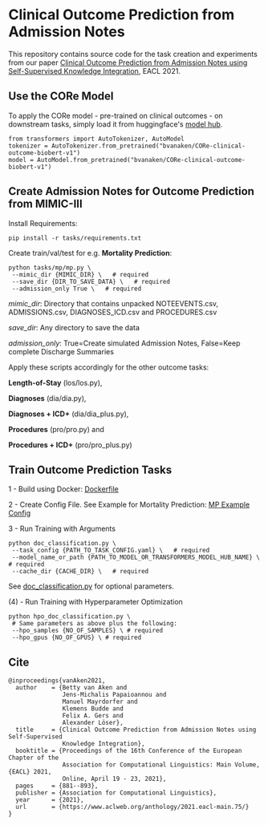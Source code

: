 # Clinical Outcome Prediction from Admission Notes

This repository contains source code for the task creation and experiments from our paper [Clinical Outcome Prediction from Admission Notes using Self-Supervised Knowledge Integration](https://www.aclweb.org/anthology/2021.eacl-main.75/), EACL 2021.


## Use the CORe Model

To apply the CORe model - pre-trained on clinical outcomes - on downstream tasks, simply load it from huggingface's [model hub](https://huggingface.co/bvanaken/CORe-clinical-outcome-biobert-v1).
```
from transformers import AutoTokenizer, AutoModel
tokenizer = AutoTokenizer.from_pretrained("bvanaken/CORe-clinical-outcome-biobert-v1")
model = AutoModel.from_pretrained("bvanaken/CORe-clinical-outcome-biobert-v1")
```

## Create Admission Notes for Outcome Prediction from MIMIC-III

Install Requirements:

`pip install -r tasks/requirements.txt`

Create train/val/test for e.g. **Mortality Prediction**:

```
python tasks/mp/mp.py \
 --mimic_dir {MIMIC_DIR} \   # required
 --save_dir {DIR_TO_SAVE_DATA} \   # required
 --admission_only True \   # required
```

_mimic_dir_: Directory that contains unpacked NOTEEVENTS.csv, ADMISSIONS.csv, DIAGNOSES_ICD.csv and PROCEDURES.csv

_save_dir_: Any directory to save the data

_admission_only_: True=Create simulated Admission Notes, False=Keep complete Discharge Summaries

Apply these scripts accordingly for the other outcome tasks:

**Length-of-Stay** (los/los.py), 

**Diagnoses** (dia/dia.py), 

**Diagnoses + ICD+** (dia/dia_plus.py),

**Procedures** (pro/pro.py) and 

**Procedures + ICD+** (pro/pro_plus.py)

## Train Outcome Prediction Tasks

1 - Build using Docker: [Dockerfile](https://github.com/bvanaken/clinical-outcome-prediction/blob/master/experiments/Dockerfile)

2 - Create Config File. See Example for Mortality Prediction: [MP Example Config](https://github.com/bvanaken/clinical-outcome-prediction/blob/master/experiments/configs/example_config_mp.yaml)

3 - Run Training with Arguments
```
python doc_classification.py \
 --task_config {PATH_TO_TASK_CONFIG.yaml} \   # required
 --model_name_or_path {PATH_TO_MODEL_OR_TRANSFORMERS_MODEL_HUB_NAME} \   # required
 --cache_dir {CACHE_DIR} \   # required
```
See [doc_classification.py](https://github.com/bvanaken/clinical-outcome-prediction/blob/master/experiments/doc_classification.py) for optional parameters.

(4) - Run Training with Hyperparameter Optimization
```
python hpo_doc_classification.py \
 # Same parameters as above plus the following:
 --hpo_samples {NO_OF_SAMPLES} \ # required
 --hpo_gpus {NO_OF_GPUS} \ # required
```

## Cite
```
@inproceedings{vanAken2021,
  author    = {Betty van Aken and
               Jens-Michalis Papaioannou and
               Manuel Mayrdorfer and
               Klemens Budde and
               Felix A. Gers and
               Alexander Löser},
  title     = {Clinical Outcome Prediction from Admission Notes using Self-Supervised
               Knowledge Integration},
  booktitle = {Proceedings of the 16th Conference of the European Chapter of the
               Association for Computational Linguistics: Main Volume, {EACL} 2021,
               Online, April 19 - 23, 2021},
  pages     = {881--893},
  publisher = {Association for Computational Linguistics},
  year      = {2021},
  url       = {https://www.aclweb.org/anthology/2021.eacl-main.75/}
}
```

